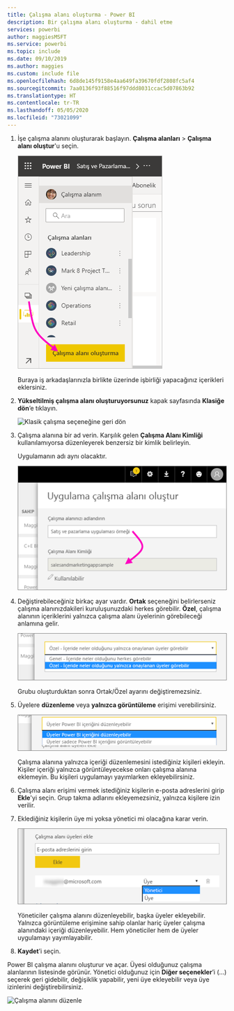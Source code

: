 ```yaml
---
title: Çalışma alanı oluşturma - Power BI
description: Bir çalışma alanı oluşturma - dahil etme
services: powerbi
author: maggiesMSFT
ms.service: powerbi
ms.topic: include
ms.date: 09/10/2019
ms.author: maggies
ms.custom: include file
ms.openlocfilehash: 6d8de145f9158e4aa649fa39670fdf2808fc5af4
ms.sourcegitcommit: 7aa0136f93f88516f97ddd8031ccac5d07863b92
ms.translationtype: HT
ms.contentlocale: tr-TR
ms.lasthandoff: 05/05/2020
ms.locfileid: "73021099"
---
```

1. İşe çalışma alanını oluşturarak başlayın. **Çalışma alanları** > **Çalışma alanı oluştur**'u seçin. 
   
     ![Çalışma alanı oluşturma](media/powerbi-service-create-app-workspace/power-bi-workspace-create.png)
   
    Buraya iş arkadaşlarınızla birlikte üzerinde işbirliği yapacağınız içerikleri eklersiniz.

2. **Yükseltilmiş çalışma alanı oluşturuyorsunuz** kapak sayfasında **Klasiğe dön**’e tıklayın. 

    ![Klasik çalışma seçeneğine geri dön](media/powerbi-service-create-app-workspace/power-bi-revert-classic-workspace.png)

3. Çalışma alanına bir ad verin. Karşılık gelen **Çalışma Alanı Kimliği** kullanılamıyorsa düzenleyerek benzersiz bir kimlik belirleyin.
   
     Uygulamanın adı aynı olacaktır.
   
     ![Çalışma alanını adlandırma](media/powerbi-service-create-app-workspace/power-bi-apps-create-workspace-name.png)

3. Değiştirebileceğiniz birkaç ayar vardır. **Ortak** seçeneğini belirlerseniz çalışma alanınızdakileri kuruluşunuzdaki herkes görebilir. **Özel**, çalışma alanının içeriklerini yalnızca çalışma alanı üyelerinin görebileceği anlamına gelir.
   
     ![Özel veya Ortak ayarını yapın](media/powerbi-service-create-app-workspace/power-bi-apps-create-workspace-private-public.png)
   
    Grubu oluşturduktan sonra Ortak/Özel ayarını değiştiremezsiniz.

4. Üyelere **düzenleme** veya **yalnızca görüntüleme** erişimi verebilirsiniz.
   
     ![Düzenleme veya yalnızca görüntüleme ayarı](media/powerbi-service-create-app-workspace/power-bi-apps-create-workspace-members-edit.png)
   
     Çalışma alanına yalnızca içeriği düzenlemesini istediğiniz kişileri ekleyin. Kişiler içeriği yalnızca görüntüleyecekse onları çalışma alanına eklemeyin. Bu kişileri uygulamayı yayımlarken ekleyebilirsiniz.

5. Çalışma alanı erişimi vermek istediğiniz kişilerin e-posta adreslerini girip **Ekle**'yi seçin. Grup takma adlarını ekleyemezsiniz, yalnızca kişilere izin verilir.

6. Eklediğiniz kişilerin üye mi yoksa yönetici mi olacağına karar verin.
   
     ![Üye veya yönetici olarak ayarlama](media/powerbi-service-create-app-workspace/power-bi-apps-create-workspace-admin.png)
   
    Yöneticiler çalışma alanını düzenleyebilir, başka üyeler ekleyebilir. Yalnızca görüntüleme erişimine sahip olanlar hariç üyeler çalışma alanındaki içeriği düzenleyebilir. Hem yöneticiler hem de üyeler uygulamayı yayımlayabilir.

7. **Kaydet**’i seçin.

Power BI çalışma alanını oluşturur ve açar. Üyesi olduğunuz çalışma alanlarının listesinde görünür. Yönetici olduğunuz için **Diğer seçenekler**’i (…) seçerek geri gidebilir, değişiklik yapabilir, yeni üye ekleyebilir veya üye izinlerini değiştirebilirsiniz.

![Çalışma alanını düzenle](media/powerbi-service-create-app-workspace/power-bi-workspace-old-settings.png)

